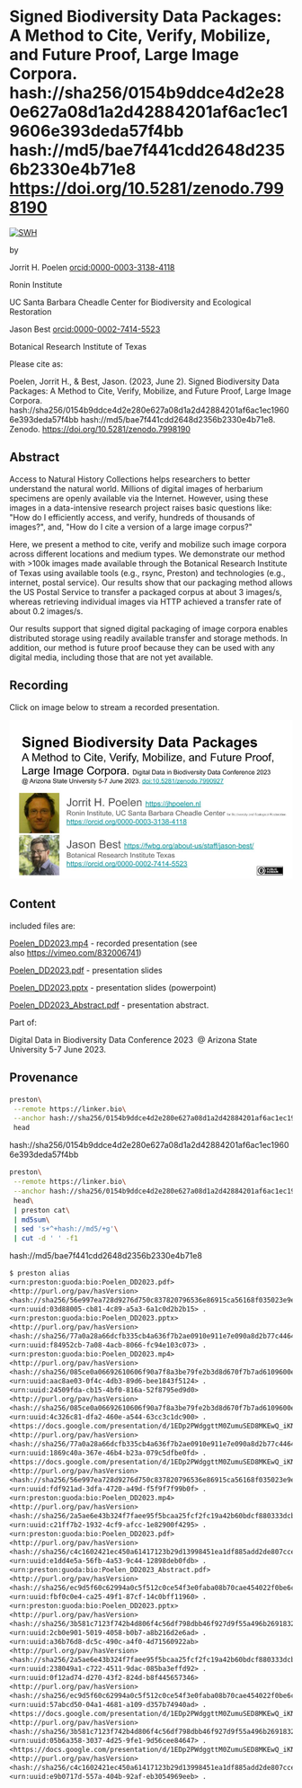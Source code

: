 # Signed Biodiversity Data Packages: A Method to Cite, Verify, Mobilize, and Future Proof, Large Image Corpora. hash://sha256/0154b9ddce4d2e280e627a08d1a2d42884201af6ac1ec19606e393deda57f4bb hash://md5/bae7f441cdd2648d2356b2330e4b71e8 https://doi.org/10.5281/zenodo.7998190

[![SWH](https://archive.softwareheritage.org/badge/swh:1:dir:cc469f55755ce6481c30be1e95fcf53e2c8e1d7d/)](https://archive.softwareheritage.org/swh:1:dir:cc469f55755ce6481c30be1e95fcf53e2c8e1d7d;origin=https://github.com/jhpoelen/Poelen_DD2023;visit=swh:1:snp:84dab1456b6f2c3eea90f32cb7248aa5cfa4e8ca;anchor=swh:1:rev:bd4c566d3982ea0e7f0d6e9f3f54960aadc1aea8)


by 

Jorrit H. Poelen [orcid:0000-0003-3138-4118](https://orcid.org/0000-0003-3138-4118)

Ronin Institute

UC Santa Barbara Cheadle Center for Biodiversity and Ecological Restoration

Jason Best [orcid:0000-0002-7414-5523](https://orcid.org/0000-0002-7414-5523)

Botanical Research Institute of Texas

Please cite as:

Poelen, Jorrit H., & Best, Jason. (2023, June 2). Signed Biodiversity Data Packages: A Method to Cite, Verify, Mobilize, and Future Proof, Large Image Corpora. hash://sha256/0154b9ddce4d2e280e627a08d1a2d42884201af6ac1ec19606e393deda57f4bb hash://md5/bae7f441cdd2648d2356b2330e4b71e8. Zenodo. https://doi.org/10.5281/zenodo.7998190


## Abstract

Access to Natural History Collections helps researchers to better understand the natural world.
Millions of digital images of herbarium specimens are openly available via the Internet.
However, using these images in a data-intensive research project raises basic questions like:
"How do I efficiently access, and verify, hundreds of thousands of images?", and, "How do I cite
a version of a large image corpus?"

Here, we present a method to cite, verify and mobilize such image corpora across different
locations and medium types. We demonstrate our method with >100k images made available
through the Botanical Research Institute of Texas using available tools (e.g., rsync, Preston)
and technologies (e.g., internet, postal service). Our results show that our packaging method
allows the US Postal Service to transfer a packaged corpus at about 3 images/s, whereas
retrieving individual images via HTTP achieved a transfer rate of about 0.2 images/s.

Our results support that signed digital packaging of image corpora enables distributed storage
using readily available transfer and storage methods. In addition, our method is future proof
because they can be used with any digital media, including those that are not yet available.

## Recording

Click on image below to stream a recorded presentation.

[![](./Poelen_DD2023_title_slide.jpg)](https://vimeo.com/832006741)

## Content
included files are:

[Poelen_DD2023.mp4](./Poelen_DD2023.mp4) - recorded presentation (see also https://vimeo.com/832006741)

[Poelen_DD2023.pdf](./Poelen_DD2023.pdf) - presentation slides

[Poelen_DD2023.pptx](./Poelen_DD2023.pptx) - presentation slides (powerpoint) 

[Poelen_DD2023_Abstract.pdf](./Poelen_DD2023_Abstract.pdf) - presentation abstract. 

Part of:

Digital Data in Biodiversity Data Conference 2023 
@ Arizona State University 5-7 June 2023.


## Provenance


```bash
preston\
 --remote https://linker.bio\
 --anchor hash://sha256/0154b9ddce4d2e280e627a08d1a2d42884201af6ac1ec19606e393deda57f4bb\
 head
```

hash://sha256/0154b9ddce4d2e280e627a08d1a2d42884201af6ac1ec19606e393deda57f4bb

```bash
preston\
 --remote https://linker.bio\
 --anchor hash://sha256/0154b9ddce4d2e280e627a08d1a2d42884201af6ac1ec19606e393deda57f4bb\
 head\
 | preston cat\
 | md5sum\
 | sed 's+^+hash://md5/+g'\
 | cut -d ' ' -f1
```

hash://md5/bae7f441cdd2648d2356b2330e4b71e8

```
$ preston alias
<urn:preston:guoda:bio:Poelen_DD2023.pdf> <http://purl.org/pav/hasVersion> <hash://sha256/56e997ea728d9276d750c837820796536e86915ca56168f035023e9e254a1f1d> <urn:uuid:03d88005-cb81-4c89-a5a3-6a1c0d2b2b15> .
<urn:preston:guoda:bio:Poelen_DD2023.pptx> <http://purl.org/pav/hasVersion> <hash://sha256/77a0a28a66dcfb335cb4a636f7b2ae0910e911e7e090a8d2b77c44647f916d2d> <urn:uuid:f84952cb-7a08-4acb-8066-fc94e103c073> .
<urn:preston:guoda:bio:Poelen_DD2023.mp4> <http://purl.org/pav/hasVersion> <hash://sha256/085ce0a06692610606f90a7f8a3be79fe2b3d8d670f7b7ad6109600e0e6af05a> <urn:uuid:aac8ae03-0f4c-4db3-89d6-bee1843f5124> .
<urn:uuid:24509fda-cb15-4bf0-816a-52f8795ed9d0> <http://purl.org/pav/hasVersion> <hash://sha256/085ce0a06692610606f90a7f8a3be79fe2b3d8d670f7b7ad6109600e0e6af05a> <urn:uuid:4c326c81-dfa2-460e-a544-63cc3c1dc900> .
<https://docs.google.com/presentation/d/1EDp2PWdggttM0ZumuSED8MKEwQ_iKNgWZ4_wpFoqQaI/export/pptx> <http://purl.org/pav/hasVersion> <hash://sha256/77a0a28a66dcfb335cb4a636f7b2ae0910e911e7e090a8d2b77c44647f916d2d> <urn:uuid:1869c40a-367e-46b4-b23a-079c5dfbe0fd> .
<https://docs.google.com/presentation/d/1EDp2PWdggttM0ZumuSED8MKEwQ_iKNgWZ4_wpFoqQaI/export/pdf> <http://purl.org/pav/hasVersion> <hash://sha256/56e997ea728d9276d750c837820796536e86915ca56168f035023e9e254a1f1d> <urn:uuid:fdf921ad-3dfa-4720-a49d-f5f9f7f99b0f> .
<urn:preston:guoda:bio:Poelen_DD2023.mp4> <http://purl.org/pav/hasVersion> <hash://sha256/2a5ae6e43b324f7faee95f5bcaa25fcf2fc19a42b60bdcf880333dcb2e4cc77e> <urn:uuid:c21ff7b2-1932-4cf9-afcc-1e82900f4295> .
<urn:preston:guoda:bio:Poelen_DD2023.pdf> <http://purl.org/pav/hasVersion> <hash://sha256/c4c1602421ec450a61417123b29d13998451ea1df885add2de807cceb3dd1278> <urn:uuid:e1dd4e5a-56fb-4a53-9c44-12898deb0fdb> .
<urn:preston:guoda:bio:Poelen_DD2023_Abstract.pdf> <http://purl.org/pav/hasVersion> <hash://sha256/ec9d5f60c62994a0c5f512c0ce54f3e0faba08b70cae454022f0be6c8455e9b0> <urn:uuid:fbf0c0e4-ca25-49f1-87cf-14c0bff11960> .
<urn:preston:guoda:bio:Poelen_DD2023.pptx> <http://purl.org/pav/hasVersion> <hash://sha256/3b581c7123f742b4d806f4c56df798dbb46f927d9f55a496b26918329a7ca627> <urn:uuid:2cb0e901-5019-4058-b0b7-a8b216d2e6ad> .
<urn:uuid:a36b76d8-dc5c-490c-a4f0-4d71560922ab> <http://purl.org/pav/hasVersion> <hash://sha256/2a5ae6e43b324f7faee95f5bcaa25fcf2fc19a42b60bdcf880333dcb2e4cc77e> <urn:uuid:238049a1-c722-4511-9dac-085ba3effd92> .
<urn:uuid:0f12ad74-d270-43f2-824d-b8f445657346> <http://purl.org/pav/hasVersion> <hash://sha256/ec9d5f60c62994a0c5f512c0ce54f3e0faba08b70cae454022f0be6c8455e9b0> <urn:uuid:57abcd50-04a1-4681-a109-d357b74940ad> .
<https://docs.google.com/presentation/d/1EDp2PWdggttM0ZumuSED8MKEwQ_iKNgWZ4_wpFoqQaI/export/pptx> <http://purl.org/pav/hasVersion> <hash://sha256/3b581c7123f742b4d806f4c56df798dbb46f927d9f55a496b26918329a7ca627> <urn:uuid:05b6a358-3037-4d25-9fe1-9d56cee84647> .
<https://docs.google.com/presentation/d/1EDp2PWdggttM0ZumuSED8MKEwQ_iKNgWZ4_wpFoqQaI/export/pdf> <http://purl.org/pav/hasVersion> <hash://sha256/c4c1602421ec450a61417123b29d13998451ea1df885add2de807cceb3dd1278> <urn:uuid:e9b0717d-557a-404b-92af-eb3054969eeb> .
```

